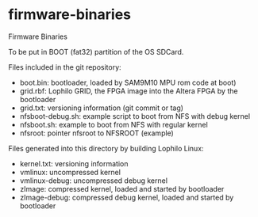 firmware-binaries
=================

Firmware Binaries

To be put in BOOT (fat32) partition of the OS SDCard.

Files included in the git repository:

* boot.bin: bootloader, loaded by SAM9M10 MPU rom code at boot)
* grid.rbf: Lophilo GRID, the FPGA image into the Altera FPGA by the bootloader
* grid.txt: versioning information (git commit or tag)
* nfsboot-debug.sh: example script to boot from NFS with debug kernel
* nfsboot.sh: example to boot from NFS with regular kernel
* nfsroot: pointer nfsroot to NFSROOT (example)

Files generated into this directory by building Lophilo Linux:

* kernel.txt: versioning information
* vmlinux: uncompressed kernel
* vmlinux-debug: uncompressed debug kernel
* zImage: compressed kernel, loaded and started by bootloader
* zImage-debug: compressed debug kernel, loaded and started by bootloader
